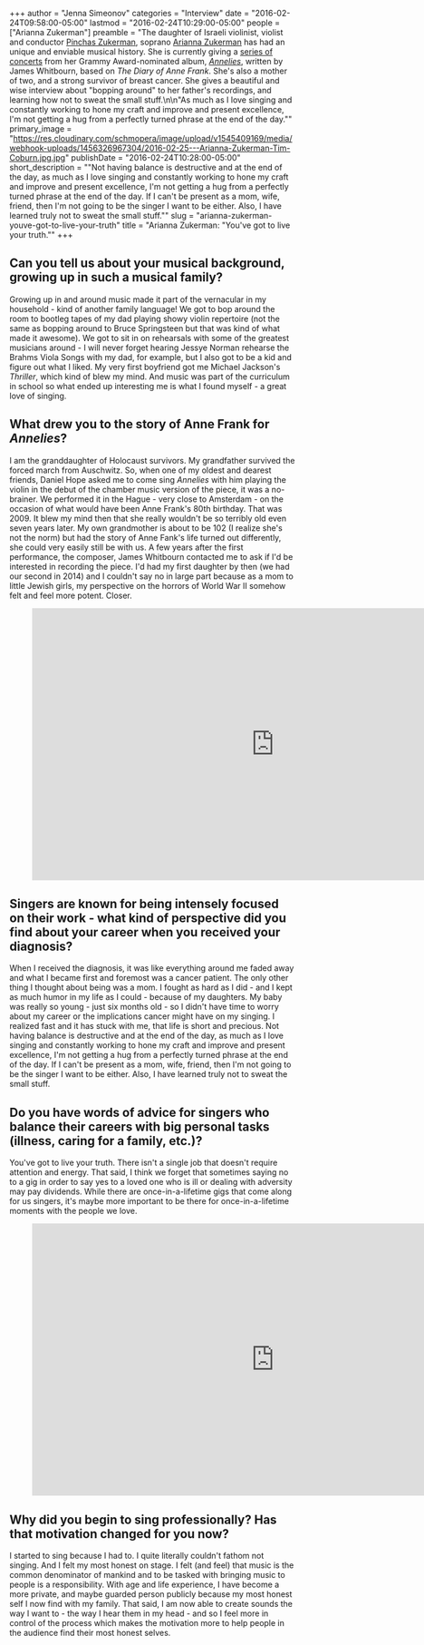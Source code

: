 +++
author = "Jenna Simeonov"
categories = "Interview"
date = "2016-02-24T09:58:00-05:00"
lastmod = "2016-02-24T10:29:00-05:00"
people = ["Arianna Zukerman"]
preamble = "The daughter of Israeli violinist, violist and conductor [Pinchas Zukerman](http://nac-cna.ca/en/bio/pinchas-zukerman), soprano [Arianna Zukerman](/scene/people/arianna-zukerman/) has had an unique and enviable musical history. She is currently giving a [series of concerts](http://www.ariannazukerman.com/artist.php?view=cal) from her Grammy Award-nominated album, [*Annelies*](http://www.jameswhitbourn.com/annelies/performance), written by James Whitbourn, based on *The Diary of Anne Frank*. She's also a mother of two, and a strong survivor of breast cancer. She gives a beautiful and wise interview about \"bopping around\" to her father's recordings, and learning how not to sweat the small stuff.\n\n\"As much as I love singing and constantly working to hone my craft and improve and present excellence, I'm not getting a hug from a perfectly turned phrase at the end of the day.\""
primary_image = "https://res.cloudinary.com/schmopera/image/upload/v1545409169/media/webhook-uploads/1456326967304/2016-02-25---Arianna-Zukerman-Tim-Coburn.jpg.jpg"
publishDate = "2016-02-24T10:28:00-05:00"
short_description = "&quot;Not having balance is destructive and at the end of the day, as much as I love singing and constantly working to hone my craft and improve and present excellence, I&#039;m not getting a hug from a perfectly turned phrase at the end of the day. If I can&#039;t be present as a mom, wife, friend, then I&#039;m not going to be the singer I want to be either. Also, I have learned truly not to sweat the small stuff.&quot;"
slug = "arianna-zukerman-youve-got-to-live-your-truth"
title = "Arianna Zukerman: &quot;You&#039;ve got to live your truth.&quot;"
+++

## Can you tell us about your musical background, growing up in such a musical family?

Growing up in and around music made it part of the vernacular in my household - kind of another family language!  We got to bop around the room to bootleg tapes of my dad playing showy violin repertoire (not the same as bopping around to Bruce Springsteen but that was kind of what made it awesome). We got to sit in on rehearsals with some of the greatest musicians around - I will never forget hearing Jessye Norman rehearse the Brahms Viola Songs with my dad, for example, but I also got to be a kid and figure out what I liked.  My very first boyfriend got me Michael Jackson's *Thriller*, which kind of blew my mind. And music was part of the curriculum in school so what ended up interesting me is what I found myself - a great love of singing.

## What drew you to the story of Anne Frank for *Annelies*?

I am the granddaughter of Holocaust survivors. My grandfather survived the forced march from Auschwitz. So, when one of my oldest and dearest friends, Daniel Hope asked me to come sing *Annelies* with him playing the violin in the debut of the chamber music version of the piece, it was a no-brainer. We performed it in the Hague - very close to Amsterdam - on the occasion of what would have been Anne Frank's 80th birthday. That was 2009. It blew my mind then that she really wouldn't be so terribly old even seven years later. My own grandmother is about to be 102 (I realize she's not the norm) but had the story of Anne Fank's life turned out differently, she could very easily still be with us. A few years after the first performance, the composer, James Whitbourn contacted me to ask if I'd be interested in recording the piece. I'd had my first daughter by then (we had our second in 2014) and I couldn't say no in large part because as a mom to little Jewish girls, my perspective on the horrors of World War II somehow felt and feel more potent. Closer. 

<figure data-type="video">
<iframe width="854" height="480" src="https://www.youtube.com/embed/uD8eoGtr0cI" frameborder="0" allowfullscreen></iframe>
</figure>

## Singers are known for being intensely focused on their work - what kind of perspective did you find about your career when you received your diagnosis?

When I received the diagnosis, it was like everything around me faded away and what I became first and foremost was a cancer patient. The only other thing I thought about being was a mom. I fought as hard as I did - and I kept as much humor in my life as I could - because of my daughters. My baby was really so young - just six months old - so I didn't have time to worry about my career or the implications cancer might have on my singing. I realized fast and it has stuck with me, that life is short and precious. Not having balance is destructive and at the end of the day, as much as I love singing and constantly working to hone my craft and improve and present excellence, I'm not getting a hug from a perfectly turned phrase at the end of the day. If I can't be present as a mom, wife, friend, then I'm not going to be the singer I want to be either. Also, I have learned truly not to sweat the small stuff.

## Do you have words of advice for singers who balance their careers with big personal tasks (illness, caring for a family, etc.)?

You've got to live your truth. There isn't a single job that doesn't require attention and energy. That said, I think we forget that sometimes saying no to a gig in order to say yes to a loved one who is ill or dealing with adversity may pay dividends. While there are once-in-a-lifetime gigs that come along for us singers, it's maybe more important to be there for once-in-a-lifetime moments with the people we love.

<figure data-type="video">
<iframe width="854" height="480" src="https://www.youtube.com/embed/OEv48Q6psBM" frameborder="0" allowfullscreen></iframe>
</figure>

## Why did you begin to sing professionally? Has that motivation changed for you now?

I started to sing because I had to. I quite literally couldn't fathom not singing.  And I felt my most honest on stage. I felt (and feel) that music is the common denominator of mankind and to be tasked with bringing music to people is a responsibility. With age and life experience, I have become a more private, and maybe guarded person publicly because my most honest self I now find with my family. That said, I am now able to create sounds the way I want to - the way I hear them in my head - and so I feel more in control of the process which makes the motivation more to help people in the audience find their most honest selves. 
